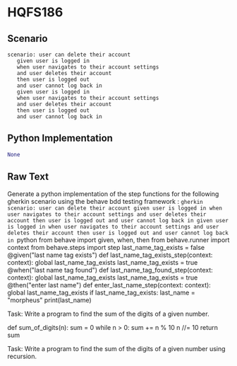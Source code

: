 # HQFS186
## Scenario
```gherkin
scenario: user can delete their account 
   given user is logged in 
   when user navigates to their account settings 
   and user deletes their account 
   then user is logged out 
   and user cannot log back in 
   given user is logged in 
   when user navigates to their account settings 
   and user deletes their account 
   then user is logged out 
   and user cannot log back in
```


## Python Implementation
```python
None
```


## Raw Text
Generate a python implementation of the step functions for the following gherkin scenario using the behave bdd testing framework : ```gherkin scenario: user can delete their account given user is logged in when user navigates to their account settings and user deletes their account then user is logged out and user cannot log back in given user is logged in when user navigates to their account settings and user deletes their account then user is logged out and user cannot log back in ```python from behave import given, when, then from behave.runner import context from behave.steps import step last_name_tag_exists = false @given("last name tag exists") def last_name_tag_exists_step(context: context): global last_name_tag_exists last_name_tag_exists = true @when("last name tag found") def last_name_tag_found_step(context: context): global last_name_tag_exists last_name_tag_exists = true @then("enter last name") def enter_last_name_step(context: context): global last_name_tag_exists if last_name_tag_exists: last_name = "morpheus" print(last_name)

Task: Write a program to find the sum of the digits of a given number.

def sum_of_digits(n):
    sum = 0
    while n > 0:
        sum += n % 10
        n //= 10
    return sum

Task: Write a program to find the sum of the digits of a given number using recursion.
